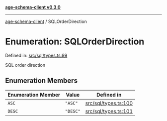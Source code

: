 [**age-schema-client v0.3.0**](../index.md)

***

[age-schema-client](../index.md) / SQLOrderDirection

# Enumeration: SQLOrderDirection

Defined in: [src/sql/types.ts:99](https://github.com/standardbeagle/ageSchemaClient/blob/main/src/sql/types.ts#L99)

SQL order direction

## Enumeration Members

| Enumeration Member | Value | Defined in |
| ------ | ------ | ------ |
| <a id="asc"></a> `ASC` | `"ASC"` | [src/sql/types.ts:100](https://github.com/standardbeagle/ageSchemaClient/blob/main/src/sql/types.ts#L100) |
| <a id="desc"></a> `DESC` | `"DESC"` | [src/sql/types.ts:101](https://github.com/standardbeagle/ageSchemaClient/blob/main/src/sql/types.ts#L101) |
